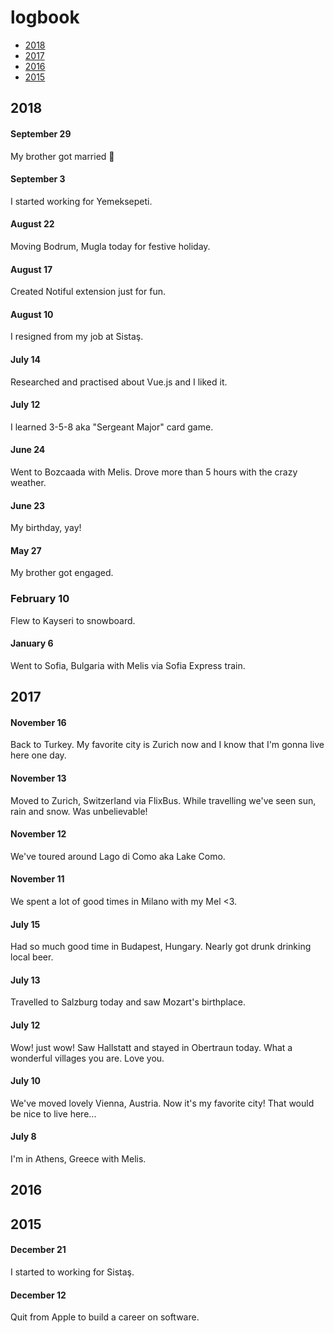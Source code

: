 # logbook

- [2018](#2018)
- [2017](#2017)
- [2016](#2016)
- [2015](#2015)

## 2018

#### September 29
My brother got married 🎉

#### September 3
I started working for Yemeksepeti.

#### August 22
Moving Bodrum, Mugla today for festive holiday.

#### August 17
Created Notiful extension just for fun.

#### August 10
I resigned from my job at Sistaş.

#### July 14
Researched and practised about Vue.js and I liked it.

#### July 12
I learned 3-5-8 aka "Sergeant Major" card game.

#### June 24
Went to Bozcaada with Melis. Drove more than 5 hours with the crazy weather.

#### June 23
My birthday, yay!

#### May 27
My brother got engaged.

### February 10
Flew to Kayseri to snowboard.

#### January 6
Went to Sofia, Bulgaria with Melis via Sofia Express train.

## 2017

#### November 16
Back to Turkey. My favorite city is Zurich now and I know that I'm gonna live here one day.

#### November 13
Moved to Zurich, Switzerland via FlixBus. While travelling we've seen sun, rain and snow. Was unbelievable!

#### November 12
We've toured around Lago di Como aka Lake Como.

#### November 11
We spent a lot of good times in Milano with my Mel <3.

#### July 15
Had so much good time in Budapest, Hungary. Nearly got drunk drinking local beer.

#### July 13
Travelled to Salzburg today and saw Mozart's birthplace.

#### July 12
Wow! just wow! Saw Hallstatt and stayed in Obertraun today. What a wonderful villages you are. Love you.

#### July 10
We've moved lovely Vienna, Austria. Now it's my favorite city! That would be nice to live here...

#### July 8
I'm in Athens, Greece with Melis.

## 2016

## 2015

#### December 21
I started to working for Sistaş.

#### December 12
Quit from Apple to build a career on software.

